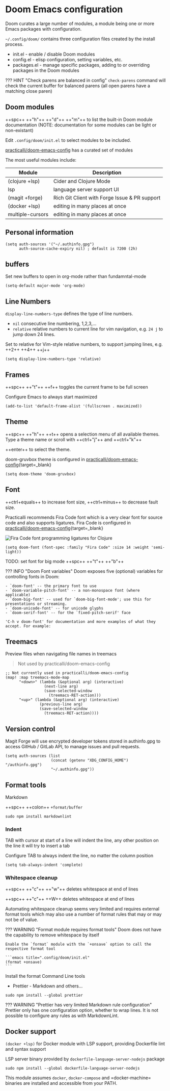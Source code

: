 # Doom Emacs configuration

Doom curates a large number of modules, a module being one or more Emacs packages with configuration.

`~/.config/doom/` contains three configuration files created by the install process.

* init.el - enable / disable Doom modules
* config.el - elisp configuration, setting variables, etc.
* packages.el - manage specific packages, adding to or overriding packages in the Doom modules


??? HINT "Check parens are balanced in config"
    `check-parens` command will check the current buffer for balanced parens (all open parens have a matching close paren)


## Doom modules

++spc++ ++"h"++ ++"d"++ ++"m"++ to list the built-in Doom module documentation  (NOTE: documentation for some modules can be light or non-existant)

Edit `.config/doom/init.el` to select modules to be included.

[practicalli/doom-emacs-config](https://github.com/practicalli/doom-emacs-config) has a curated set of modules

The most useful modules include:

| Module           | Description                                   |
|------------------|-----------------------------------------------|
| (clojure +lsp)   | Cider and Clojure Mode                        |
| lsp              | language server support UI                    |
| (magit +forge)   | Rich Git Client with Forge Issue & PR support |
| (docker +lsp)    | editing in many places at once                |
| multiple-cursors | editing in many places at once                |


## Personal information

```emacs
(setq auth-sources '("~/.authinfo.gpg")
      auth-source-cache-expiry nil) ; default is 7200 (2h)
```

## buffers

Set new buffers to open in org-mode rather than fundamntal-mode

```emacs
(setq-default major-mode 'org-mode)
```


## Line Numbers

`display-line-numbers-type` defines the type of line numbers.

- `nil` consecutive line numbering, 1,2,3,...
- `relative` relative numbers to current line for vim navigation, e.g. `24 j` to jump down 24 lines.

Set to relative for Vim-style relative numbers, to support jumping lines, e.g. ++2++ ++4++ ++j++

```emacs title="~/.config/doom/config.el"
(setq display-line-numbers-type 'relative)
```

## Frames

++spc++ ++"t"++ ++f++ toggles the current frame to be full screen

Configure Emacs to always start maximized

```emacs title="~/.config/doom/config.el"
(add-to-list 'default-frame-alist '(fullscreen . maximized))
```

## Theme

++spc++ ++"h"++ ++t++ opens a selection menu of all available themes.  Type a theme name or scroll with ++ctrl+"j"++ and ++ctrl+"k"++

++enter++ to select the theme.

doom-gruvbox theme is configured in [practicalli/doom-emacs-config](https://github.com/practicalli/doom-emacs-config){target=_blank}

```emacs title="~/.config/doom/config.el"
(setq doom-theme 'doom-gruvbox)
```

## Font

++ctrl+equals++ to increase font size, ++ctrl+minus++ to decrease fault size.

Practicalli recommends Fira Code font which is a very clear font for source code and also supports ligatures. Fira Code  is configured in [practicalli/doom-emacs-config](https://github.com/practicalli/doom-emacs-config){target=_blank}

![Fira Code font programming ligatures for Clojure](https://raw.githubusercontent.com/practicalli/graphic-design/live/clojure/fira-code-font-clojure-ligatures.png)

```emacs title="~/.config/doom/config.el"
(setq doom-font (font-spec :family "Fira Code" :size 14 :weight 'semi-light))
```

TODO: set font for big mode ++spc++ ++"t"++ ++"b"++

??? INFO "Doom Font variables"
    Doom exposes five (optional) variables for controlling fonts in Doom:

    - `doom-font' -- the primary font to use
    - `doom-variable-pitch-font' -- a non-monospace font (where applicable)
    - `doom-big-font' -- used for `doom-big-font-mode'; use this for presentations or streaming.
    - `doom-unicode-font' -- for unicode glyphs
    - `doom-serif-font' -- for the `fixed-pitch-serif' face

    'C-h v doom-font' for documentation and more examples of what they accept. For example:


## Treemacs

Preview files when navigating file names in treemacs

> Not used by practicalli/doom-emacs-config

```emacs title=".config/doom/config.el"
;; Not currently used in practicalli/doom-emacs-config
(map! :map treemacs-mode-map
      "<down>" (lambda (&optional arg) (interactive)
                 (next-line arg)
                 (save-selected-window
                   (treemacs-RET-action)))
      "<up>" (lambda (&optional arg) (interactive)
               (previous-line arg)
               (save-selected-window
                 (treemacs-RET-action))))
```


## Version control

Magit Forge will use encrypted developer tokens stored in authinfo.gpg to access GitHub / GitLab API, to manage issues and pull requests.

```emacs
(setq auth-sources (list
                    (concat (getenv "XDG_CONFIG_HOME") "/authinfo.gpg")
                    "~/.authinfo.gpg"))
```


## Format tools

Markdown

++spc++ ++colon++ `+format/buffer`

```shell
sudo npm install markdownlint
```


### Indent

TAB with cursor at start of a line will indent the line, any other position on the line it will try to insert a tab

Configure TAB to always indent the line, no matter the column position

```emacs
(setq tab-always-indent 'complete)
```


### Whitespace cleanup

++spc++ ++"c"++ ++"w"++ deletes whitespace at end of lines

++spc++ ++"c"++ ++W++ deletes whitespace at end of lines

Automating whitespace cleanup seems very limited and requires external format tools which may also use a number of format rules that may or may not be of value.

??? WARNING "Format module requires format tools"
    Doom does not have the capability to remove whitespace by itself

    Enable the `format` module with the `+onsave` option to call the respective format tool

    ```emacs title=".config/doom/init.el"
    (format +onsave)
    ```

Install the format Command Line tools

- Prettier - Markdown and others...

```shell
sudo npm install --global prettier
```

??? WARNING "Prettier has very limited Markdown rule configuration"
    Prettier only has one configuration option, whether to wrap lines.  It is not possible to configure any rules as with MarkdownLint.



## Docker support

`(docker +lsp)` for Docker module with LSP support, providing Dockerfile lint and syntax support

LSP server binary provided by `dockerfile-language-server-nodejs` package

```shell
sudo npm install --global dockerfile-language-server-nodejs
```

This module assumes `docker`, `docker-compose` and =docker-machine= binaries are installed and accessible from your PATH.
